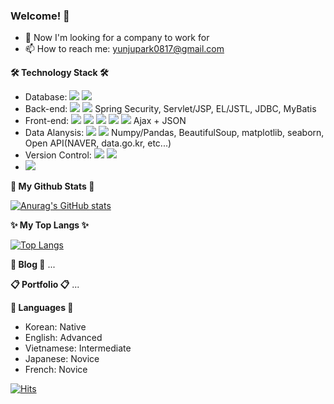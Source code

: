 ### Welcome! 👋


- 🧐 Now I'm looking for a company to work for
- 📫 How to reach me: yunjupark0817@gmail.com

<strong>🛠 Technology Stack 🛠</strong>
- Database: <img src="https://img.shields.io/badge/oracle-F80000?style=plastic&logo=oracle&logoColor=white"> <img src="https://img.shields.io/badge/mysql-4479A1?style=plastic&logo=mysql&logoColor=white">
- Back-end: <img src="https://img.shields.io/badge/JAVA-007396?style=plastic&logo=java&logoColor=white"> <img src="https://img.shields.io/badge/Spring-6DB33F?style=plastic&logo=Spring&logoColor=white"> Spring Security, Servlet/JSP, EL/JSTL, JDBC, MyBatis
- Front-end: <img src="https://img.shields.io/badge/html-E34F26?style=plastic&logo=html5&logoColor=white"> <img src="https://img.shields.io/badge/css-1572B6?style=plastic&logo=css3&logoColor=white"> <img src="https://img.shields.io/badge/Javascript-F7DF1E?style=plastic&amp;logo=Javascript&amp;logoColor=black">
<img src="https://img.shields.io/badge/jquery-0769AD?style=plastic&logo=jquery&logoColor=white"> <img src="https://img.shields.io/badge/bootstrap-7952B3?style=plastic&logo=bootstrap&logoColor=white"> Ajax + JSON
- Data Alanysis: <a href="https://www.python.org/"><img src="https://img.shields.io/badge/Python-3776AB?style=plastic&amp;logo=Python&amp;logoColor=white"></a> <img src="https://img.shields.io/badge/Selenium-43B02A?style=plastic&logo=Selenium&logoColor=white">  Numpy/Pandas, BeautifulSoup, matplotlib, seaborn, Open API(NAVER, data.go.kr, etc...) 
- Version Control: <img src="https://img.shields.io/badge/git-F05032?style=plastic&logo=git&logoColor=white"> <img src="https://img.shields.io/badge/github-181717?style=plastic&logo=github&logoColor=white">
- <img src="https://img.shields.io/badge/apache tomcat-F8DC75?style=plastic&logo=apachetomcat&logoColor=white">



<strong>🌿 My Github Stats 🌿</strong>

[![Anurag's GitHub stats](https://github-readme-stats.vercel.app/api?username=YunjuParkKR&show_icons=true&theme=radical)](https://github.com/YunjuParkKR/github-readme-stats)

<strong>✨ My Top Langs ✨</strong>

[![Top Langs](https://github-readme-stats.vercel.app/api/top-langs/?username=YunjuParkKR&hide=html,css&langs_count=10&layout=compact&theme=radical)](https://github.com/anuraghazra/github-readme-stats)

<strong>📝 Blog 📝</strong>
...

<strong>📋 Portfolio 📋</strong>
...

<strong>💬 Languages 💬</strong>
- Korean: Native
- English: Advanced
- Vietnamese: Intermediate
- Japanese: Novice
- French: Novice

[![Hits](https://hits.seeyoufarm.com/api/count/incr/badge.svg?url=https%3A%2F%2Fgithub.com%2FYunjuParkKR&count_bg=%2399FEED&title_bg=%23FF84C0&icon=github.svg&icon_color=%23FFFFFF&title=hits&edge_flat=false)](https://hits.seeyoufarm.com)

<!--
**YunjuParkKR/YunjuParkKR** is a ✨ _special_ ✨ repository because its `README.md` (this file) appears on your GitHub profile.

Here are some ideas to get you started:

- 🔭 I’m currently working on ...
- 🌱 I’m currently learning ...
- 👯 I’m looking to collaborate on ...
- 🤔 I’m looking for help with ...
- 💬 Ask me about ...
- 📫 How to reach me: ...
- 😄 Pronouns: ...
- ⚡ Fun fact: ...
-->


